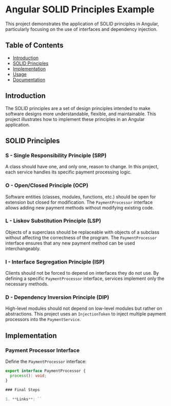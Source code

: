 # Angular SOLID Principles Example

This project demonstrates the application of SOLID principles in Angular, particularly focusing on the use of interfaces and dependency injection.

## Table of Contents

- [Introduction](#introduction)
- [SOLID Principles](#solid-principles)
- [Implementation](#implementation)
- [Usage](#usage)
- [Documentation](#documentation)

## Introduction

The SOLID principles are a set of design principles intended to make software designs more understandable, flexible, and maintainable. This project illustrates how to implement these principles in an Angular application.

## SOLID Principles

### S - Single Responsibility Principle (SRP)
A class should have one, and only one, reason to change. In this project, each service handles its specific payment processing logic.

### O - Open/Closed Principle (OCP)
Software entities (classes, modules, functions, etc.) should be open for extension but closed for modification. The `PaymentProcessor` interface allows adding new payment methods without modifying existing code.

### L - Liskov Substitution Principle (LSP)
Objects of a superclass should be replaceable with objects of a subclass without affecting the correctness of the program. The `PaymentProcessor` interface ensures that any new payment method can be used interchangeably.

### I - Interface Segregation Principle (ISP)
Clients should not be forced to depend on interfaces they do not use. By defining a specific `PaymentProcessor` interface, services implement only the necessary methods.

### D - Dependency Inversion Principle (DIP)
High-level modules should not depend on low-level modules but rather on abstractions. This project uses an `InjectionToken` to inject multiple payment processors into the `PaymentService`.

## Implementation

### Payment Processor Interface

Define the `PaymentProcessor` interface:

```typescript
export interface PaymentProcessor {
  process(): void;
}

### Final Steps

1. **Links**: `` 

